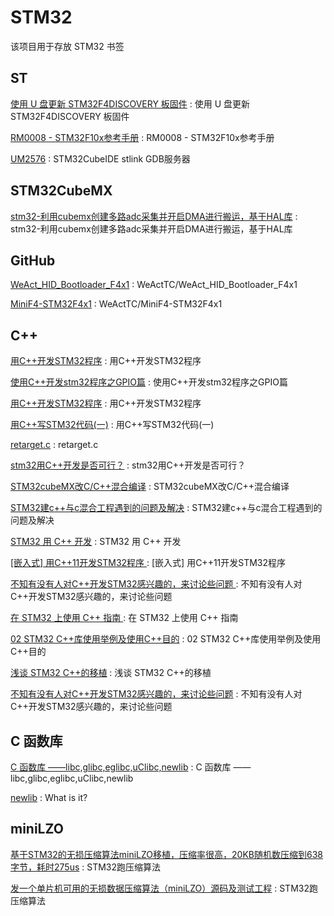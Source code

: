 # STM32
该项目用于存放 STM32 书签

## ST

[使用 U 盘更新 STM32F4DISCOVERY 板固件](https://www.st.com/resource/zh/application_note/dm00039672-upgrading-stm32f4discovery-board-firmware-using-a-usb-key-stmicroelectronics.pdf) : 使用 U 盘更新 STM32F4DISCOVERY 板固件 

[RM0008 - STM32F10x参考手册](https://www.stmcu.org.cn/document/detail/index/id-200272) : RM0008 - STM32F10x参考手册 

[UM2576](https://www.stmcu.org.cn/document/detail/index/id-219300) : STM32CubeIDE stlink GDB服务器 

## STM32CubeMX

[stm32-利用cubemx创建多路adc采集并开启DMA进行搬运，基于HAL库](https://blog.csdn.net/apple_2333/article/details/96962574) : stm32-利用cubemx创建多路adc采集并开启DMA进行搬运，基于HAL库 

## GitHub

[WeAct_HID_Bootloader_F4x1](https://github.com/WeActTC/WeAct_HID_Bootloader_F4x1) : WeActTC/WeAct_HID_Bootloader_F4x1 

[MiniF4-STM32F4x1](https://github.com/WeActTC/MiniF4-STM32F4x1) : WeActTC/MiniF4-STM32F4x1 

## C++

[用C++开发STM32程序](https://blog.csdn.net/qq_39276007/article/details/79245299) :  用C++开发STM32程序 

[使用C++开发stm32程序之GPIO篇](https://blog.csdn.net/oyoung_2012/article/details/79624077) : 使用C++开发stm32程序之GPIO篇 

[用C++开发STM32程序](https://blog.csdn.net/qq_39276007/article/details/79245299) : 用C++开发STM32程序 

[用C++写STM32代码(一)](https://blog.csdn.net/qq_29780551/article/details/89367354) : 用C++写STM32代码(一) 

[retarget.c](http://infocenter.arm.com/help/topic/com.arm.doc.faqs/attached/3844/retarget.c) : retarget.c 

[stm32用C++开发是否可行？](http://bbs.elecfans.com/jishu_353804_1_1.html) : stm32用C++开发是否可行？ 

[STM32cubeMX改C/C++混合编译](https://blog.csdn.net/u013908686/article/details/80045796) : STM32cubeMX改C/C++混合编译 

[STM32建c++与c混合工程遇到的问题及解决](https://blog.csdn.net/huan447882949/article/details/79738449) : STM32建c++与c混合工程遇到的问题及解决 

[STM32 用 C++ 开发](https://www.jianshu.com/p/3e70441562a4) : STM32 用 C++ 开发 

[ [嵌入式] 用C++11开发STM32程序 ](https://bbs.robomaster.com/thread-5414-1-1.html) :  [嵌入式] 用C++11开发STM32程序 

[不知有没有人对C++开发STM32感兴趣的，来讨论些问题 ](http://www.openedv.com/thread-3144-1-1.html) : 不知有没有人对C++开发STM32感兴趣的，来讨论些问题  

[在 STM32 上使用 C++ 指南 ](https://www.mianbaoban.cn/mp/a4343.html) : 在 STM32 上使用 C++ 指南  

[02 STM32 C++库使用举例及使用C++目的](https://www.veryarm.com/162223.html) : 02 STM32 C++库使用举例及使用C++目的 

[浅谈 STM32 C++的移植](http://www.openedv.com/posts/list/6089.htm) : 浅谈 STM32 C++的移植 

[不知有没有人对C++开发STM32感兴趣的，来讨论些问题](http://www.openedv.com/forum.php?mod=viewthread&tid=3144&page=2) : 不知有没有人对C++开发STM32感兴趣的，来讨论些问题 


## C 函数库

[C 函数库 ——libc,glibc,eglibc,uClibc,newlib](https://blog.csdn.net/u014470361/article/details/87933242) : C 函数库 ——libc,glibc,eglibc,uClibc,newlib 

[newlib](http://www.sourceware.org/newlib/) : What is it? 

## miniLZO

[基于STM32的无损压缩算法miniLZO移植，压缩率很高，20KB随机数压缩到638字节，耗时275us](https://www.cnblogs.com/armfly/p/11356843.html) : STM32跑压缩算法

[发一个单片机可用的无损数据压缩算法（miniLZO）源码及测试工程](http://www.embed-net.com/thread-192-1-1.html) : STM32跑压缩算法

